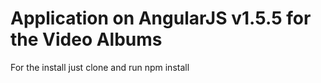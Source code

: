 # Application on AngularJS v1.5.5 for the Video Albums

For the install just clone and run npm install